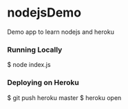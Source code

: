 # nodejsDemo
Demo app to learn nodejs and heroku
### Running Locally
$ node index.js
### Deploying on Heroku
$ git push heroku master
$ heroku open